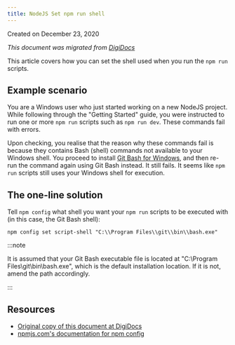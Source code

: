 ```yaml
---
title: NodeJS Set npm run shell
---
```


Created on December 23, 2020

_This document was migrated from [DigiDocs](https://digipie.github.io/digidocs/nodejs/set-npm-run-shell/)_

This article covers how you can set the shell used when you run the `npm run` scripts.

## Example scenario

You are a Windows user who just started working on a new NodeJS project. While following through the "Getting Started" guide, you were instructed to run one or more `npm run` scripts such as `npm run dev`. These commands fail with errors.

Upon checking, you realise that the reason why these commands fail is because they contains Bash (shell) commands not available to your Windows shell. You proceed to install [Git Bash for Windows](https://gitforwindows.org/), and then re-run the command again using Git Bash instead. It still fails. It seems like `npm run` scripts still uses your Windows shell for execution.

## The one-line solution

Tell `npm config` what shell you want your `npm run` scripts to be executed with (in this case, the Git Bash shell):

`npm config set script-shell "C:\\Program Files\\git\\bin\\bash.exe"`

:::note

It is assumed that your Git Bash executable file is located at "C:\\Program Files\\git\\bin\\bash.exe", which is the default installation location. If it is not, amend the path accordingly.

:::

## Resources

- [Original copy of this document at DigiDocs](https://digipie.github.io/digidocs/nodejs/set-npm-run-shell/)
- [npmjs.com's documentation for npm config](https://docs.npmjs.com/misc/config)
